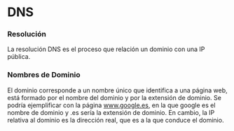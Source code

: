 # DNS  
  
### Resolución
La resolución DNS es el proceso que relación un dominio con una IP pública.  

### Nombres de Dominio
El dominio corresponde a un nombre único que identifica a una página web, está formado por el nombre del dominio y por la extensión de dominio. Se podría ejemplificar con la página www.google.es, en la que google es el nombre de dominio y .es sería la extensión de dominio. En cambio, la IP relativa al dominio es la dirección real, que es a la que conduce el dominio.



